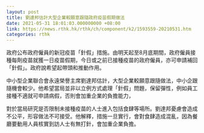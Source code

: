 ```yaml
---
layout: post
title: 劉達邦估計大型企業較願意跟隨政府疫苗假期做法
date: 2021-05-31 18:01:03.000000000 +08:00
link: https://news.rthk.hk/rthk/ch/component/k2/1593559-20210531.htm
categories: rthk
---
```


政府公布政府僱員的新冠疫苗「針假」措施。由明天起至8月底期間，政府僱員接種每劑疫苗就獲一日疫苗假期，今日或之前已接種疫苗的政府僱員，亦可申請補回「針假」。政府說希望起帶頭和推動作用。

中小型企業聯合會永遠榮譽主席劉達邦估計，大型企業較願意跟隨做法，中小企跟隨機會較少。他希望當局並非以立例方式處理「針假」問題，保留彈性，例如員工接種不適就可申請病假，否則會加重企業的負擔能力，

對於當局研究是否限制未接種疫苗的人士進入包括食肆等場所。劉達邦憂慮會造成不公平，形容做法不可接受。他解釋，措施一旦實行，會對食肆造成混亂，因為餐廳要動用人員核實到訪人士有無打針，會加重企業負擔。
